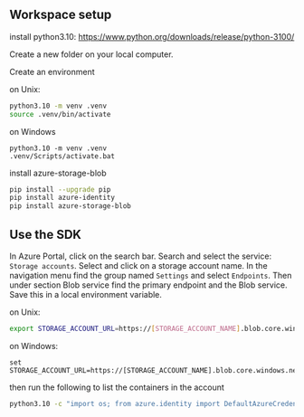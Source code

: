 ## Workspace setup
install python3.10: https://www.python.org/downloads/release/python-3100/

Create a new folder on your local computer.

Create an environment 

on Unix:
```bash
python3.10 -m venv .venv
source .venv/bin/activate
```
on Windows
```batch
python3.10 -m venv .venv
.venv/Scripts/activate.bat
```

install azure-storage-blob
```bash
pip install --upgrade pip
pip install azure-identity 
pip install azure-storage-blob
```

## Use the SDK

In Azure Portal, click on the search bar.
Search and select the service: `Storage accounts`.
Select and click on a storage account name.
In the navigation menu find the group named `Settings` and select `Endpoints`. 
Then under section Blob service find the primary endpoint and the Blob service. 
Save this in a local environment variable.

on Unix:
```bash
export STORAGE_ACCOUNT_URL=https://[STORAGE_ACCOUNT_NAME].blob.core.windows.net/
```
on Windows:
```batch
set STORAGE_ACCOUNT_URL=https://[STORAGE_ACCOUNT_NAME].blob.core.windows.net/
```

then run the following to list the containers in the account
```bash
python3.10 -c "import os; from azure.identity import DefaultAzureCredential; from azure.storage.blob import BlobServiceClient; [print(c['name']) for c in BlobServiceClient(os.environ['STORAGE_ACCOUNT_URL'], DefaultAzureCredential()).list_containers()]"
```